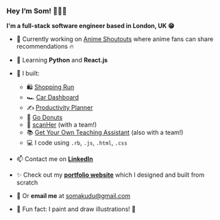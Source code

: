 ### Hey I’m Som! 👩🏾‍💻
**I'm a full-stack software engineer based in London, UK 😁**

- 🧃 Currently working on [Anime Shoutouts](https://anime-shoutouts.vercel.app/) where anime fans can share recommendations 🔥
- 🌱 Learning **Python** and **React.js**
- 🚀 I built:
    - 🛍 [Shopping Run](https://github.com/somunachima/shopping-run/tree/main) 
    - 🏎 [Car Dashboard](https://car-dashboard-ten.vercel.app/) 
    - ✍️ [Productivity Planner](https://productivity-planner-sigma.vercel.app/) 
    - 🍩 [Go Donuts](https://somunachima.github.io/threejs-donut/)
    - 🩻   [scanHer](https://www.scanher.co.uk/) (with a team!)
    - 📚 [Get Your Own Teaching Assistant](https://github.com/AranSeehra/gyota) (also with a team!)
    - 💻 I code using `.rb`, `.js`, `.html`, `.css` 
    
- 📫 Contact me on [**LinkedIn**](https://www.linkedin.com/in/somakudu/)
- ✨ Check out my [**portfolio website**](https://www.somunachima.com/) which I designed and built from scratch
- 📧 Or **email me** at somakudu@gmail.com
- 🤗 Fun fact: I paint and draw illustrations! 🎨 
